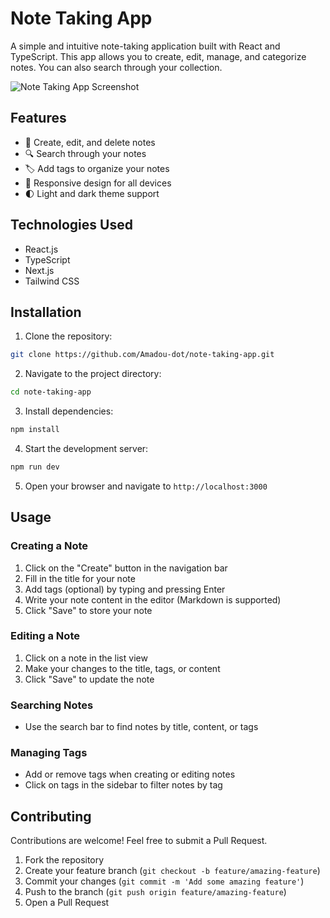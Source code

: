 # Note Taking App

A simple and intuitive note-taking application built with React and TypeScript. This app allows you to create, edit, manage, and  categorize notes. You can also search through your collection.

![Note Taking App Screenshot](https://github.com/Amadou-dot/note-taking-app/raw/main/screenshots/app-preview.png)

## Features

- 📝 Create, edit, and delete notes
- 🔍 Search through your notes
- 🏷️ Add tags to organize your notes
- 📱 Responsive design for all devices
- 🌓 Light and dark theme support

## Technologies Used

- React.js
- TypeScript
- Next.js
- Tailwind CSS

## Installation

1. Clone the repository:
```bash
git clone https://github.com/Amadou-dot/note-taking-app.git
```

2. Navigate to the project directory:
```bash
cd note-taking-app
```

3. Install dependencies:
```bash
npm install
```

4. Start the development server:
```bash
npm run dev
```

5. Open your browser and navigate to `http://localhost:3000`

## Usage

### Creating a Note
1. Click on the "Create" button in the navigation bar
2. Fill in the title for your note
3. Add tags (optional) by typing and pressing Enter
4. Write your note content in the editor (Markdown is supported)
5. Click "Save" to store your note

### Editing a Note
1. Click on a note in the list view
2. Make your changes to the title, tags, or content
3. Click "Save" to update the note

### Searching Notes
- Use the search bar to find notes by title, content, or tags

### Managing Tags
- Add or remove tags when creating or editing notes
- Click on tags in the sidebar to filter notes by tag

## Contributing

Contributions are welcome! Feel free to submit a Pull Request.

1. Fork the repository
2. Create your feature branch (`git checkout -b feature/amazing-feature`)
3. Commit your changes (`git commit -m 'Add some amazing feature'`)
4. Push to the branch (`git push origin feature/amazing-feature`)
5. Open a Pull Request

